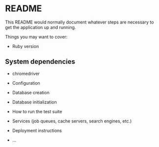 # README

This README would normally document whatever steps are necessary to get the
application up and running.

Things you may want to cover:

* Ruby version

## System dependencies

- chromedriver

* Configuration

* Database creation

* Database initialization

* How to run the test suite

* Services (job queues, cache servers, search engines, etc.)

* Deployment instructions

* ...
